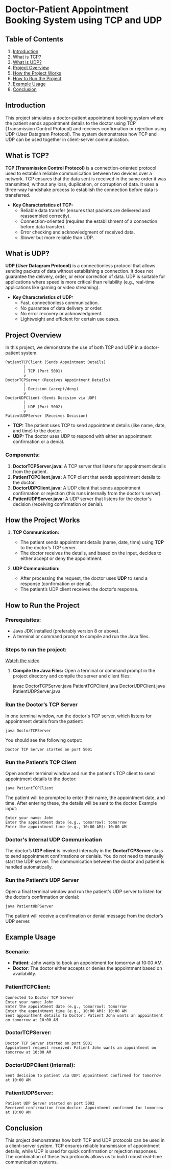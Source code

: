 # Doctor-Patient Appointment Booking System using TCP and UDP

## Table of Contents

1. [Introduction](#introduction)
2. [What is TCP?](#what-is-tcp)
3. [What is UDP?](#what-is-udp)
4. [Project Overview](#project-overview)
5. [How the Project Works](#how-the-project-works)
6. [How to Run the Project](#how-to-run-the-project)
7. [Example Usage](#example-usage)
8. [Conclusion](#conclusion)

## Introduction

This project simulates a doctor-patient appointment booking system where the patient sends appointment details to the doctor using TCP (Transmission Control Protocol) and receives confirmation or rejection using UDP (User Datagram Protocol). The system demonstrates how TCP and UDP can be used together in client-server communication.

## What is TCP?

**TCP (Transmission Control Protocol)** is a connection-oriented protocol used to establish reliable communication between two devices over a network. TCP ensures that the data sent is received in the same order it was transmitted, without any loss, duplication, or corruption of data. It uses a three-way handshake process to establish the connection before data is transferred.

- **Key Characteristics of TCP:**
  - Reliable data transfer (ensures that packets are delivered and reassembled correctly).
  - Connection-oriented (requires the establishment of a connection before data transfer).
  - Error checking and acknowledgment of received data.
  - Slower but more reliable than UDP.

## What is UDP?

**UDP (User Datagram Protocol)** is a connectionless protocol that allows sending packets of data without establishing a connection. It does not guarantee the delivery, order, or error correction of data. UDP is suitable for applications where speed is more critical than reliability (e.g., real-time applications like gaming or video streaming).

- **Key Characteristics of UDP:**
  - Fast, connectionless communication.
  - No guarantee of data delivery or order.
  - No error recovery or acknowledgment.
  - Lightweight and efficient for certain use cases.

## Project Overview

In this project, we demonstrate the use of both TCP and UDP in a doctor-patient system.

    PatientTCPClient (Sends Appointment Details)
            |
            | TCP (Port 5001)
            v
    DoctorTCPServer (Receives Appointment Details)
            |
            | Decision (accept/deny)
            v
    DoctorUDPClient (Sends Decision via UDP)
            |
            | UDP (Port 5002)
            v
    PatientUDPServer (Receives Decision)

- **TCP:** The patient uses TCP to send appointment details (like name, date, and time) to the doctor.
- **UDP:** The doctor uses UDP to respond with either an appointment confirmation or a denial.

### Components:

1. **DoctorTCPServer.java:** A TCP server that listens for appointment details from the patient.
2. **PatientTCPClient.java:** A TCP client that sends appointment details to the doctor.
3. **DoctorUDPClient.java:** A UDP client that sends appointment confirmation or rejection (this runs internally from the doctor's server).
4. **PatientUDPServer.java:** A UDP server that listens for the doctor's decision (receiving confirmation or denial).

## How the Project Works

1. **TCP Communication:**

   - The patient sends appointment details (name, date, time) using **TCP** to the doctor’s TCP server.
   - The doctor receives the details, and based on the input, decides to either accept or deny the appointment.

2. **UDP Communication:**
   - After processing the request, the doctor uses **UDP** to send a response (confirmation or denial).
   - The patient’s UDP client receives the doctor’s response.

## How to Run the Project

### Prerequisites:

- Java JDK installed (preferably version 8 or above).
- A terminal or command prompt to compile and run the Java files.

### Steps to run the project:

[Watch the video](./demo_artefact.mp4)

1. **Compile the Java Files:**
   Open a terminal or command prompt in the project directory and compile the server and client files:

   javac DoctorTCPServer.java PatientTCPClient.java DoctorUDPClient.java PatientUDPServer.java

### Run the Doctor’s TCP Server

In one terminal window, run the doctor's TCP server, which listens for appointment details from the patient:

    java DoctorTCPServer

You should see the following output:

    Doctor TCP Server started on port 5001

### Run the Patient’s TCP Client

Open another terminal window and run the patient's TCP client to send appointment details to the doctor:

    java PatientTCPClient

The patient will be prompted to enter their name, the appointment date, and time. After entering these, the details will be sent to the doctor. Example input:

    Enter your name: John
    Enter the appointment date (e.g., tomorrow): tomorrow
    Enter the appointment time (e.g., 10:00 AM): 10:00 AM

### Doctor's Internal UDP Communication

The doctor’s **UDP client** is invoked internally in the **DoctorTCPServer** class to send appointment confirmations or denials. You do not need to manually start the UDP server. The communication between the doctor and patient is handled automatically.

### Run the Patient’s UDP Server

Open a final terminal window and run the patient's UDP server to listen for the doctor’s confirmation or denial:

    java PatientUDPServer

The patient will receive a confirmation or denial message from the doctor’s UDP server.

## Example Usage

### Scenario:

- **Patient**: John wants to book an appointment for tomorrow at 10:00 AM.
- **Doctor**: The doctor either accepts or denies the appointment based on availability.

### PatientTCPClient:

    Connected to Doctor TCP Server
    Enter your name: John
    Enter the appointment date (e.g., tomorrow): tomorrow
    Enter the appointment time (e.g., 10:00 AM): 10:00 AM
    Sent appointment details to Doctor: Patient John wants an appointment on tomorrow at 10:00 AM

### DoctorTCPServer:

    Doctor TCP Server started on port 5001
    Appointment request received: Patient John wants an appointment on tomorrow at 10:00 AM

### DoctorUDPClient (Internal):

    Sent decision to patient via UDP: Appointment confirmed for tomorrow at 10:00 AM

### PatientUDPServer:

    Patient UDP Server started on port 5002
    Received confirmation from doctor: Appointment confirmed for tomorrow at 10:00 AM

## Conclusion

This project demonstrates how both TCP and UDP protocols can be used in a client-server system. TCP ensures reliable transmission of appointment details, while UDP is used for quick confirmation or rejection responses. The combination of these two protocols allows us to build robust real-time communication systems.
